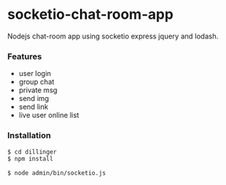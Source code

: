 # socketio-chat-room-app
Nodejs chat-room app using socketio express jquery and lodash.

### Features
  - user login
  - group chat
  - private msg
  - send img
  - send link
  - live user online list

### Installation

```sh
$ cd dillinger
$ npm install 

$ node admin/bin/socketio.js
```
